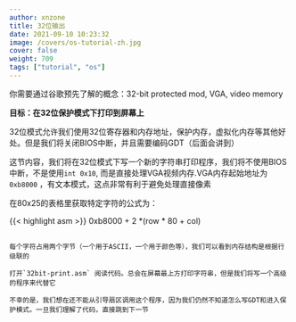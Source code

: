 ```yaml
---
author: xnzone 
title: 32位输出
date: 2021-09-10 10:23:32
image: /covers/os-tutorial-zh.jpg
cover: false
weight: 709
tags: ["tutorial", "os"]
---
```


你需要通过谷歌预先了解的概念：32-bit protected mod, VGA, video memory

**目标：在32位保护模式下打印到屏幕上**

32位模式允许我们使用32位寄存器和内存地址，保护内存，虚拟化内存等其他好处。但是我们将关闭BIOS中断，并且需要编码GDT（后面会讲到）

这节内容，我们将在32位模式下写一个新的字符串打印程序，我们将不使用BIOS中断，不是使用`int 0x10`, 而是直接处理VGA视频内存.VGA内存起始地址为`0xb8000` ，有文本模式，这点非常有利于避免处理直接像素

在80x25的表格里获取特定字符的公式为：

{{< highlight asm >}}
0xb8000 + 2 *(row * 80 + col)
```

每个字符占用两个字节（一个用于ASCII，一个用于颜色等），我们可以看到内存结构是根据行级联的

打开`32bit-print.asm` 阅读代码。总会在屏幕最上方打印字符串，但是我们将写一个高级的程序来代替它

不幸的是，我们想在还不能从引导扇区调用这个程序，因为我们仍然不知道怎么写GDT和进入保护模式。一旦我们理解了代码，直接跳到下一节